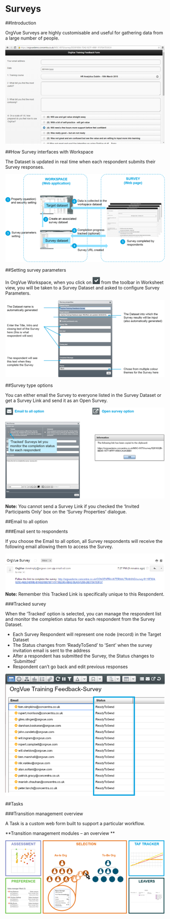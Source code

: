 # Surveys

##Introduction


OrgVue Surveys are highly customisable and useful for gathering data from a large number of people.

![](6A-009.surveyintro.png)

##How Survey interfaces with Workspace

The Dataset is updated in real time when each respondent submits their Survey responses.
 
![](6A-010.surveyworkspace.png)

##Setting survey parameters

In OrgVue Workspace, when you click on     ![](6A-011.tick.png)      from the toolbar in Worksheet view, you will be taken to a Survey Dataset and asked to configure Survey Parameters.

![](6A-012.settingparameters.png)

##Survey type options

You can either email the Survey to everyone listed in the Survey Dataset or get a Survey Link and send it as an Open Survey.


![](6A-012.surveytypeoptions.png)

**Note:** You cannot send a Survey Link if you checked the ‘Invited Participants Only’ box on the ‘Survey Properties’ dialogue.

##Email to all option

###Email sent to respondents

If you choose the Email to all option, all Survey respondents will receive the following email allowing them to access the Survey.

![](6A-014.emailrespondents.png)
**Note:** Remember this Tracked Link is specifically unique to this Respondent.

###Tracked survey

When the ‘Tracked’ option is selected, you can manage the respondent list and monitor the completion status for each respondent from the Survey Dataset.

* Each Survey Respondent will represent one node (record) in the Target Dataset
* The Status changes from ‘ReadyToSend’ to ‘Sent’ when the survey invitation email is sent to the address
* After a respondent has submitted the Survey, the Status changes to ‘Submitted’
* Respondent can’t go back and edit previous responses

![](6A-015.tracked.png)

##Tasks

###Transition management overview

A Task is a custom web form built to support a particular workflow.

**Transition management modules – an overview **

![](6A-016.transitionmanagement.png)








